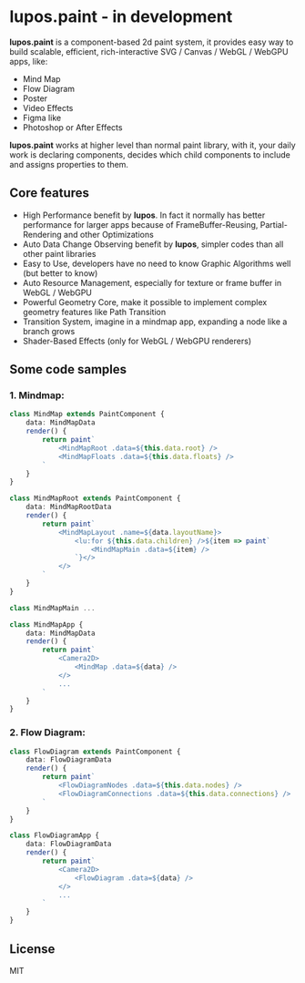 # lupos.paint - in development

**lupos.paint** is a component-based 2d paint system, it provides easy way to build scalable, efficient, rich-interactive SVG / Canvas / WebGL / WebGPU apps, like:

- Mind Map
- Flow Diagram
- Poster
- Video Effects
- Figma like
- Photoshop or After Effects

**lupos.paint** works at higher level than normal paint library, with it, your daily work is declaring components, decides which child components to include and assigns properties to them.


## Core features

- High Performance benefit by **lupos**. In fact it normally has better performance for larger apps because of FrameBuffer-Reusing, Partial-Rendering and other Optimizations
- Auto Data Change Observing benefit by **lupos**, simpler codes than all other paint libraries
- Easy to Use, developers have no need to know Graphic Algorithms well (but better to know)
- Auto Resource Management, especially for texture or frame buffer in WebGL / WebGPU
- Powerful Geometry Core, make it possible to implement complex geometry features like Path Transition
- Transition System, imagine in a mindmap app, expanding a node like a branch grows
- Shader-Based Effects (only for WebGL / WebGPU renderers)


## Some code samples

### 1. Mindmap:

```ts
class MindMap extends PaintComponent {
	data: MindMapData
	render() {
		return paint`
			<MindMapRoot .data=${this.data.root} />
			<MindMapFloats .data=${this.data.floats} />
		`
	}
}

class MindMapRoot extends PaintComponent {
	data: MindMapRootData
	render() {
		return paint`
			<MindMapLayout .name=${data.layoutName}>
				<lu:for ${this.data.children} />${item => paint`
					<MindMapMain .data=${item} />
				`}</>
			</>
		`
	}
}

class MindMapMain ...

class MindMapApp {
	data: MindMapData
	render() {
		return paint`
			<Camera2D>
				<MindMap .data=${data} />
			</>
			...
		`
	}
}
```


### 2. Flow Diagram:

```ts
class FlowDiagram extends PaintComponent {
	data: FlowDiagramData
	render() {
		return paint`
			<FlowDiagramNodes .data=${this.data.nodes} />
			<FlowDiagramConnections .data=${this.data.connections} />
		`
	}
}

class FlowDiagramApp {
	data: FlowDiagramData
	render() {
		return paint`
			<Camera2D>
				<FlowDiagram .data=${data} />
			</>
			...
		`
	}
}
```



## License

MIT
